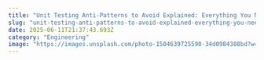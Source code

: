 ```yaml
---
title: "Unit Testing Anti-Patterns to Avoid Explained: Everything You Need to Know"
slug: "unit-testing-anti-patterns-to-avoid-explained-everything-you-need-to-know"
date: 2025-06-11T21:37:43.693Z
category: "Engineering"
image: "https://images.unsplash.com/photo-1504639725590-34d0984388bd?w=1200&h=600&fit=crop"
---
```


